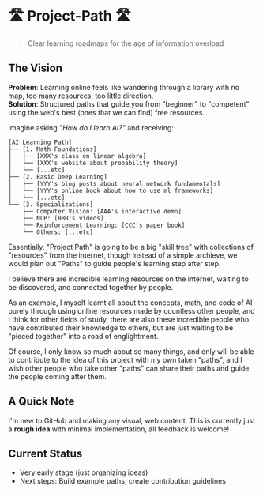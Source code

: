 # 🛣️ Project-Path 🛣️
> Clear learning roadmaps for the age of information overload

## The Vision
**Problem**: Learning online feels like wandering through a library with no map, too many resources, too little direction.  
**Solution**: Structured paths that guide you from "beginner" to "competent" using the web's best (ones that we can find) free resources.

Imagine asking *"How do I learn AI?"* and receiving:

```
[AI Learning Path]
├── [1. Math Foundations]
│   ├── [XXX's class on linear algebra]
│   └── [XXX's website about probability theory]
│   └── [...etc]
├── [2. Basic Deep Learning]
│   ├── [YYY's blog posts about neural network fundamentals]
│   └── [YYY's online book about how to use ml frameworks]
│   └── [...etc]
└── [3. Specializations]
    ├── Computer Vision: [AAA's interactive demo]  
    ├── NLP: [BBB's videos]  
    └── Reinforcement Learning: [CCC's paper book]
    └── Others: [...etc]
```

Essentially, "Project Path" is going to be a big "skill tree" with collections of "resources" from the internet, though instead of a simple archieve, we would plan out "Paths" to guide people's learning step after step. 

I believe there are incredible learning resources on the internet, waiting to be discovered, and connected together by people. 

As an example, I myself learnt all about the concepts, math, and code of AI purely through using online resources made by countless other people, and I think for other fields of study, there are also these incredible people who have contributed their knowledge to others, but are just waiting to be "pieced together" into a road of englightment.

Of course, I only know so much about so many things, and only will be able to contribute to the idea of this project with my own taken "paths", and I wish other people who take other "paths" can share their paths and guide the people coming after them.




## A Quick Note
I'm new to GitHub and making any visual, web content. This is currently just a **rough idea** with minimal implementation, all feedback is welcome! 

## Current Status
- Very early stage (just organizing ideas)  
- Next steps: Build example paths, create contribution guidelines


